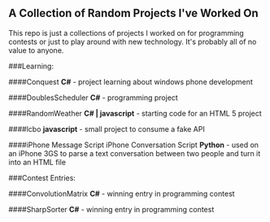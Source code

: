 ## A Collection of Random Projects I've Worked On

This repo is just a collections of projects I worked on for programming contests or just to play around with new technology. It's probably all of no value to anyone.

###Learning:

####Conquest
<b>C#</b> - project learning about windows phone development

####DoublesScheduler
<b>C#</b> - programming project

####RandomWeather
<b>C# | javascript</b> - starting code for an HTML 5 project

####lcbo
<b>javascript</b> - small project to consume a fake API

####iPhone Message Script	iPhone Conversation Script
<b>Python</b> - used on an iPhone 3GS to parse a text conversation between two people and turn it into an HTML file


###Contest Entries:

####ConvolutionMatrix
<b>C#</b> - winning entry in programming contest

####SharpSorter
<b>C#</b> - winning entry in programming contest


